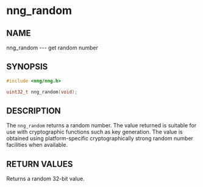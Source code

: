 # nng_random

## NAME

nng_random --- get random number

## SYNOPSIS

```c
#include <nng/nng.h>

uint32_t nng_random(void);
```

## DESCRIPTION

The `nng_random` returns a random number.
The value returned is suitable for use with cryptographic functions such as
key generation.
The value is obtained using platform-specific cryptographically strong random
number facilities when available.

## RETURN VALUES

Returns a random 32-bit value.
